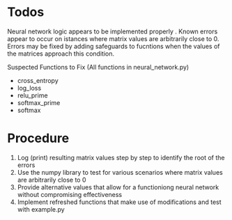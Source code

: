 # Todos

Neural network logic appears to be implemented properly .
Known errors appear to occur on istances where matrix values are arbitrarily close to 0.
Errors may be fixed by adding safeguards to fucntions when the values of the matrices approach this condition.


Suspected Functions to Fix (All functions in neural_network.py)
* cross_entropy
* log_loss
* relu_prime
* softmax_prime
* softmax 

# Procedure 

1. Log (print) resulting matrix values step by step to identify the root of the errors
2. Use the numpy library to test for various scenarios where matrix values are arbitrarily close to 0
3. Provide alternative values that allow for a functioniong neural network without compromising effectiveness
4. Implement refreshed functions that make use of modifications and test with example.py

